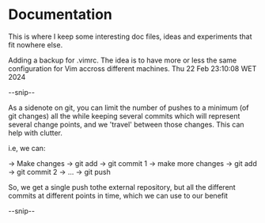# Documentation
This is where I keep some interesting doc files, ideas and experiments that fit nowhere else.
 
Adding a backup for .vimrc. The idea is to have more or less the same configuration for Vim accross different machines.
Thu 22 Feb 23:10:08 WET 2024

--snip--

As a sidenote on git, you can limit the number of pushes to a minimum (of git changes) all the while keeping several commits which will represent several change points, and we 'travel' between those changes.
This can help with clutter.

i.e, we can:

-> Make changes
-> git add
-> git commit 1
-> make more changes
-> git add
-> git commit 2
-> ...
-> git push

So, we get a single push tothe external repository, but all the different commits at different points in time, which we can use to our benefit

--snip--
